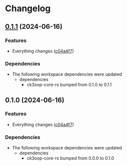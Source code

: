 # Changelog

## [0.1.1](https://github.com/bukowabot/release-please-bug1/compare/tauri-rust-v0.1.0...tauri-rust-v0.1.1) (2024-06-16)


### Features

* Everything changes ([c04a4f7](https://github.com/bukowabot/release-please-bug1/commit/c04a4f7bc96bd003882051cc722fa849f2e21edf))


### Dependencies

* The following workspace dependencies were updated
  * dependencies
    * ck3oop-core-rs bumped from 0.1.0 to 0.1.1

## 0.1.0 (2024-06-16)


### Features

* Everything changes ([c04a4f7](https://github.com/bukowabot/release-please-bug1/commit/c04a4f7bc96bd003882051cc722fa849f2e21edf))


### Dependencies

* The following workspace dependencies were updated
  * dependencies
    * ck3oop-core-rs bumped from 0.0.0 to 0.1.0
